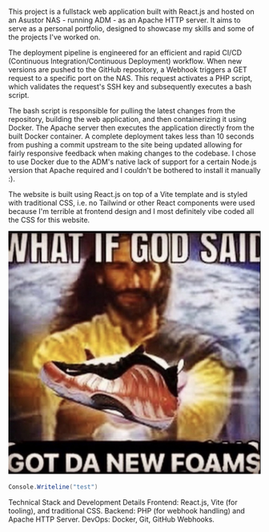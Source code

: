 This project is a fullstack web application built with React.js and hosted on an Asustor NAS - running ADM - as an Apache HTTP server.
It aims to serve as a personal portfolio, designed to showcase my skills and some of the projects I've worked on. 
        
The deployment pipeline is engineered for an efficient and rapid CI/CD (Continuous Integration/Continuous Deployment) workflow. 
When new versions are pushed to the GitHub repository, a Webhook triggers a GET request to a specific port on the NAS. 
This request activates a PHP script, which validates the request's SSH key and subsequently executes a bash script.

The bash script is responsible for pulling the latest changes from the repository, building the web application, and then containerizing it using Docker. 
The Apache server then executes the application directly from the built Docker container. A complete deployment takes less than 10 seconds 
from pushing a commit upstream to the site being updated allowing for fairly responsive feedback when making changes to the codebase.
I chose to use Docker due to the ADM's native lack of support for a certain Node.js version that Apache required and I couldn't be bothered to install it manually :). 

The website is built using React.js on top of a Vite template and is styled with traditional CSS, i.e. no Tailwind or other React components were used because I'm 
terrible at frontend design and I most definitely vibe coded all the CSS for this website.

![Foams](https://raw.githubusercontent.com/HugoEklund/PortfolioWeb/main/Frontend/public/assets/foams.jpg)

```csharp
Console.Writeline("test")
```

Technical Stack and Development Details
Frontend: React.js, Vite (for tooling), and traditional CSS.
Backend: PHP (for webhook handling) and Apache HTTP Server.
DevOps: Docker, Git, GitHub Webhooks.
